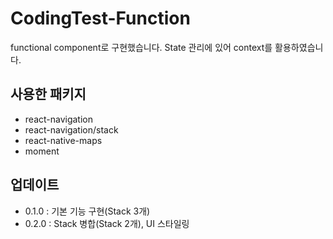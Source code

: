 # CodingTest-Function

functional component로 구현했습니다. State 관리에 있어 context를 활용하였습니다.
    
    
## 사용한 패키지
- react-navigation
- react-navigation/stack
- react-native-maps
- moment

## 업데이트
- 0.1.0 : 기본 기능 구현(Stack 3개)
- 0.2.0 : Stack 병합(Stack 2개), UI 스타일링
